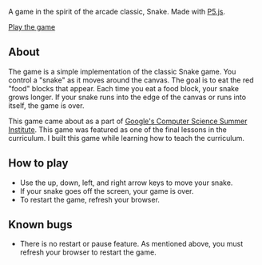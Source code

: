A game in the spirit of the arcade classic, Snake. Made with [P5.js][p5js].

<a href="/games/game-snake" class="button">Play the game</a>

## About

The game is a simple implementation of the classic Snake game. You control
a "snake" as it moves around the canvas. The goal is to eat the red "food"
blocks that appear. Each time you eat a food block, your snake grows longer. If
your snake runs into the edge of the canvas or runs into itself, the game is
over.

This game came about as a part of
[Google's Computer Science Summer Institute][cssi]. This game was featured as
one of the final lessons in the curriculum. I built this game while learning
how to teach the curriculum.

## How to play

+ Use the up, down, left, and right arrow keys to move your snake.
+ If your snake goes off the screen, your game is over.
+ To restart the game, refresh your browser.

## Known bugs

+ There is no restart or pause feature. As mentioned above, you must refresh
  your browser to restart the game.

[cssi]: https://blog.google/inside-google/life-at-google/googles-computer-science-summer/
[p5js]: https://p5js.org/